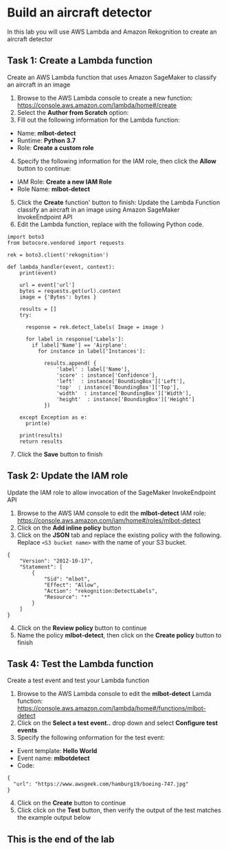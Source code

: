 # Build an aircraft detector
In this lab you will use AWS Lambda and Amazon Rekognition to create an aircraft detector

## Task 1: Create a Lambda function
Create an AWS Lambda function that uses Amazon SageMaker to classify an aircraft in an image
1. Browse to the AWS Lambda console to create a new function: https://console.aws.amazon.com/lambda/home#/create
2. Select the **Author from Scratch** option:
3. Fill out the following information for the Lambda function:
* Name: **mlbot-detect**
* Runtime: **Python 3.7**
* Role: **Create a custom role**
4. Specify the following information for the IAM role, then click the **Allow** button to continue:
* IAM Role: **Create a new IAM Role**
* Role Name: **mlbot-detect**
5. Click the **Create** function' button to finish:
Update the Lambda Function classify an aircraft in an image using Amazon SageMaker InvokeEndpoint API
6. Edit the Lambda function, replace with the following Python code. 
```
import boto3
from botocore.vendored import requests

rek = boto3.client('rekognition')

def lambda_handler(event, context):
    print(event)
    
    url = event['url']
    bytes = requests.get(url).content
    image = {'Bytes': bytes }
    
    results = []
    try:
        
      response = rek.detect_labels( Image = image )

      for label in response['Labels']:
        if label['Name'] == 'Airplane':
          for instance in label['Instances']:

            results.append( { 
                'label' : label['Name'],
                'score' : instance['Confidence'],
                'left'  : instance['BoundingBox']['Left'],
                'top'  : instance['BoundingBox']['Top'],
                'width'  : instance['BoundingBox']['Width'],
                'height'  : instance['BoundingBox']['Height']
            })

    except Exception as e:
      print(e)

    print(results)
    return results
```
7. Click the **Save** button to finish

## Task 2: Update the IAM role
Update the IAM role to allow invocation of the SageMaker InvokeEndpoint API
1. Browse to the AWS IAM console to edit the **mlbot-detect** IAM role: https://console.aws.amazon.com/iam/home#/roles/mlbot-detect
2. Click on the **Add inline policy** button
3. Click on the **JSON** tab and replace the existing policy with the following. Replace ```<S3 bucket name>``` with the name of your S3 bucket.

```
{
    "Version": "2012-10-17",
    "Statement": [
        {
            "Sid": "mlbot",
            "Effect": "Allow",
            "Action": "rekognition:DetectLabels",
            "Resource": "*"
        }
    ]
}
```
4. Click on the **Review policy** button to continue
5. Name the policy **mlbot-detect**, then click on the **Create policy** button to finish

## Task 4: Test the Lambda function
Create a test event and test your Lambda function 
1. Browse to the AWS Lambda console to edit the **mlbot-detect** Lamda function: https://console.aws.amazon.com/lambda/home#/functions/mlbot-detect
2. Click on the **Select a test event..** drop down and select **Configure test events**
3. Specify the following onformation for the test event:
* Event template: **Hello World**
* Event name: **mlbotdetect**
* Code:
```
{
  "url": "https://www.awsgeek.com/hamburg19/boeing-747.jpg"
}
```
4. Click on the **Create** button to continue
5. Click click on the **Test** button, then verify the output of the test matches the example output below

## This is the end of the lab
